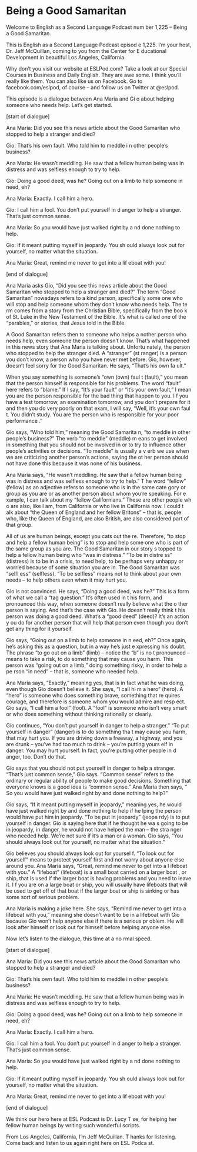 # Being a Good Samaritan

Welcome to English as a Second Language Podcast num ber 1,225 – Being a Good Samaritan.  

This is English as a Second Language Podcast episod e 1,225. I’m your host, Dr. Jeff McQuillan, coming to you from the Center for E ducational Development in beautiful Los Angeles, California. 

Why don’t you visit our website at ESLPod.com? Take  a look at our Special Courses in Business and Daily English. They are awe some. I think you’ll really like them. You can also like us on Facebook. Go to facebook.com/eslpod, of course – and follow us on Twitter at @eslpod.  

This episode is a dialogue between Ana Maria and Gi o about helping someone who needs help. Let’s get started.  

[start of dialogue] 

Ana Maria: Did you see this news article about the Good Samaritan who stopped to help a stranger and died? 

Gio: That’s his own fault. Who told him to meddle i n other people’s business? 

Ana Maria: He wasn’t meddling. He saw that a fellow  human being was in distress and was selfless enough to try to help.  

Gio: Doing a good deed, was he? Going out on a limb  to help someone in need, eh? 

Ana Maria: Exactly. I call him a hero. 

Gio: I call him a fool. You don’t put yourself in d anger to help a stranger. That’s just common sense. 

Ana Maria: So you would have just walked right by a nd done nothing to help.  

Gio: If it meant putting myself in jeopardy. You sh ould always look out for yourself, no matter what the situation. 

Ana Maria: Great, remind me never to get into a lif eboat with you! 

[end of dialogue] 

Ana Maria asks Gio, “Did you see this news article about the Good Samaritan who stopped to help a stranger and died?” The term “Good Samaritan” nowadays refers to a kind person, specifically some one who will stop and help someone whom they don’t know who needs help. The te rm comes from a story from the Christian Bible, specifically from the boo k of St. Luke in the New Testament of the Bible. It’s what is called one of the “parables,” or stories, that Jesus told in the Bible.  

A Good Samaritan refers then to someone who helps a nother person who needs help, even someone the person doesn’t know. That’s what happened in this news story that Ana Maria is talking about. Unfortu nately, the person who stopped to help the stranger died. A “stranger” (st ranger) is a person you don’t know, a person who you have never met before. Gio, however, doesn’t feel sorry for the Good Samaritan. He says, “That’s his own fa ult.”  

When you say something is someone’s “own (own) faul t (fault),” you mean that the person himself is responsible for his problems.  The word “fault” here refers to “blame.” If I say, “It’s your fault” or “It’s your own fault,” I mean you are the person responsible for the bad thing that happen to you. I f you have a test tomorrow, an examination tomorrow, and you don’t prepare for it and then you do very poorly on that exam, I will say, “Well, it’s your own faul t. You didn’t study. You are the person who is responsible for your poor performance .”  

Gio says, “Who told him,” meaning the Good Samarita n, “to meddle in other people’s business?” The verb “to meddle” (meddle) m eans to get involved in something that you should not be involved in or to try to influence other people’s activities or decisions. “To meddle” is usually a v erb we use when we are criticizing another person’s actions, saying the ot her person should not have done this because it was none of his business.  

Ana Maria says, “He wasn’t meddling. He saw that a fellow human being was in distress and was selfless enough to try to help.” T he word “fellow” (fellow) as an adjective refers to someone who is in the same cate gory or group as you are or as another person about whom you’re speaking. For e xample, I can talk about my “fellow Californians.” These are other people wh o are also, like I am, from California or who live in California now. I could t alk about “the Queen of England and her fellow Britons” – that is, people who, like  the Queen of England, are also British, are also considered part of that group.  

All of us are human beings, except you cats out the re. Therefore, “to stop and help a fellow human being” is to stop and help some one who is part of the same group as you are. The Good Samaritan in our story s topped to help a fellow human being who “was in distress.” “To be in distre ss” (distress) is to be in a crisis, to need help, to be perhaps very unhappy or  worried because of some situation you are in. The Good Samaritan was “selfl ess” (selfless). “To be selfless” means not to think about your own needs –  to help others even when it may hurt you.  

Gio is not convinced. He says, “Doing a good deed, was he?” This is a form of what we call a “tag question.” It’s often used in t his form, and pronounced this way, when someone doesn’t really believe what the o ther person is saying. And that’s the case with Gio. He doesn’t really think t his person was doing a good deed. What’s a “good deed” (deed)? It’s an action y ou do for another person that will help that person even though you don’t get any thing for it yourself.  

Gio says, “Going out on a limb to help someone in n eed, eh?” Once again, he’s asking this as a question, but in a way he’s just e xpressing his doubt. The phrase “to go out on a limb” (limb) – notice the “b” is no t pronounced – means to take a risk, to do something that may cause you harm. This  person was “going out on a limb,” doing something risky, in order to help a pe rson “in need” – that is, someone who needed help.  

Ana Maria says, “Exactly,” meaning yes, that is in fact what he was doing, even though Gio doesn’t believe it. She says, “I call hi m a hero” (hero). A “hero” is someone who does something brave, something that re quires courage, and therefore is someone whom you would admire and resp ect. Gio says, “I call him a fool” (fool). A “fool” is someone who isn’t very smart or who does something without thinking rationally or clearly.  

Gio continues, “You don’t put yourself in danger to  help a stranger.” “To put yourself in danger” (danger) is to do something tha t may cause you harm, that may hurt you. If you are driving down a freeway, a highway, and you are drunk – you’ve had too much to drink – you’re putting yours elf in danger. You may hurt yourself. In fact, you’re putting other people in d anger, too. Don’t do that.  

Gio says that you should not put yourself in danger  to help a stranger. “That’s just common sense,” Gio says. “Common sense” refers  to the ordinary or regular ability of people to make good decisions. Something  that everyone knows is a good idea is “common sense.” Ana Maria then says, “ So you would have just walked right by and done nothing to help?”  

Gio says, “If it meant putting myself in jeopardy,”  meaning yes, he would have just walked right by and done nothing to help if he lping the person would have put him in jeopardy. “To be put in jeopardy” (jeopa rdy) is to put yourself in danger. Gio is saying here that if he thought he wa s going to be in jeopardy, in danger, he would not have helped the man – the stra nger who needed help. We’re not sure if it’s a man or a woman. Gio says, “You should always look out for yourself, no matter what the situation.”  

Gio believes you should always look out for yoursel f. “To look out for yourself” means to protect yourself first and not worry about  anyone else around you. Ana Maria says, “Great, remind me never to get into a l ifeboat with you.” A “lifeboat” (lifeboat) is a small boat carried on a larger boat , or ship, that is used if the larger boat is having problems and you need to leave it. I f you are on a large boat or ship, you will usually have lifeboats that will be used to get off of that boat if the larger boat or ship is sinking or has some sort of serious problem.  

Ana Maria is making a joke here. She says, “Remind me never to get into a lifeboat with you,” meaning she doesn’t want to be in a lifeboat with Gio because Gio won’t help anyone else if there is a serious pr oblem. He will look after himself or look out for himself before helping anyone else.   

Now let’s listen to the dialogue, this time at a no rmal speed. 

[start of dialogue] 

Ana Maria: Did you see this news article about the Good Samaritan who stopped to help a stranger and died? 

Gio: That’s his own fault. Who told him to meddle i n other people’s business? 

Ana Maria: He wasn’t meddling. He saw that a fellow  human being was in distress and was selfless enough to try to help.  

Gio: Doing a good deed, was he? Going out on a limb  to help someone in need, eh? 

Ana Maria: Exactly. I call him a hero. 

Gio: I call him a fool. You don’t put yourself in d anger to help a stranger. That’s just common sense. 

Ana Maria: So you would have just walked right by a nd done nothing to help.   

 Gio: If it meant putting myself in jeopardy. You sh ould always look out for yourself, no matter what the situation. 

Ana Maria: Great, remind me never to get into a lif eboat with you! 

[end of dialogue] 

We think our hero here at ESL Podcast is Dr. Lucy T se, for helping her fellow human beings by writing such wonderful scripts.  

From Los Angeles, California, I’m Jeff McQuillan. T hanks for listening. Come back and listen to us again right here on ESL Podca st.  

